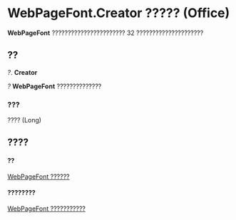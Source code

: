 
# WebPageFont.Creator ????? (Office)

 **WebPageFont** ??????????????????????? 32 ?????????????????????


## ??

 _?_. **Creator**

 _?_ **WebPageFont** ??????????????


### ???

???? (Long)


## ????


#### ??


[WebPageFont ??????](daf3c079-520d-68bd-ec02-027776074505.md)
#### ????????


[WebPageFont ???????????](http://msdn.microsoft.com/library/82843862-c4b8-db92-d9a7-da36908a0b5e%28Office.15%29.aspx)